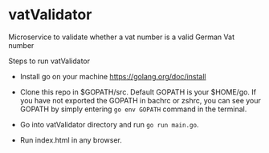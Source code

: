 # vatValidator
Microservice to validate whether a vat number is a valid German Vat number

Steps to run vatValidator

- Install go on your machine https://golang.org/doc/install

- Clone this repo in $GOPATH/src. Default GOPATH is your $HOME/go. If you have not exported the GOPATH in bachrc or zshrc, you can see your GOPATH by simply entering ```go env GOPATH``` command in the terminal.

- Go into vatValidator directory and run ```go run main.go```. 

- Run index.html in any browser.

